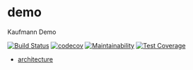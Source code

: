 # demo

Kaufmann Demo

[![Build Status](https://travis-ci.com/deneb-kaitos/kaufmann-demo.svg?branch=main)](https://travis-ci.com/deneb-kaitos/kaufmann-demo)
[![codecov](https://codecov.io/gh/deneb-kaitos/kaufmann-demo/branch/main/graph/badge.svg?token=NSBT573J88)](https://codecov.io/gh/deneb-kaitos/kaufmann-demo)
[![Maintainability](https://api.codeclimate.com/v1/badges/cfa88af76f4d901170f8/maintainability)](https://codeclimate.com/github/deneb-kaitos/kaufmann-demo/maintainability)
[![Test Coverage](https://api.codeclimate.com/v1/badges/cfa88af76f4d901170f8/test_coverage)](https://codeclimate.com/github/deneb-kaitos/kaufmann-demo/test_coverage)

* [architecture](docs/ARCHITECTURE.md)
